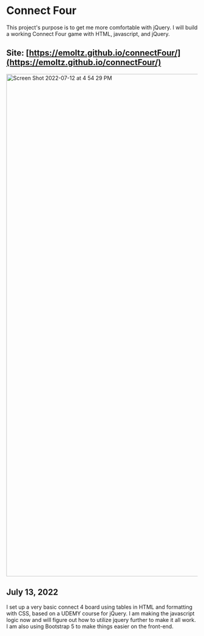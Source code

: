 # Connect Four
This project's purpose is to get me more comfortable with jQuery. I will build a working Connect Four game with HTML, javascript, and jQuery. 

## Site: [https://emoltz.github.io/connectFour/](https://emoltz.github.io/connectFour/)
<img width="1322" alt="Screen Shot 2022-07-12 at 4 54 29 PM" src="https://user-images.githubusercontent.com/33405530/178593438-52dfac19-615b-4eb6-82bb-8a34a54380a6.png">


## July 13, 2022
I set up a very basic connect 4 board using tables in HTML and formatting with CSS, based on a UDEMY course for jQuery. I am making the javascript logic now and will figure out how to utilize jquery further to make it all work. I am also using Bootstrap 5 to make things easier on the front-end. 